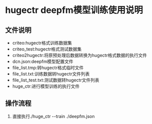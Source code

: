 # hugectr deepfm模型训练使用说明

## 文件说明

* criteo:hugectr格式训练数据集
* criteo_test:hugectr格式测试数据集
* criteo2hugectr:将原预处理后数据转换为hugectr格式数据的执行文件
* dcn.json:deepfm模型配置文件
* file_list.tmp:转hugectr格式临时文件
* file_list.txt:训练数据转hugectr文件列表
* file_list_test.txt:测试数据转hugectr文件列表
* huge_ctr:进行模型训练的执行文件

## 操作流程

1. 直接执行./huge_ctr --train ./deepfm.json